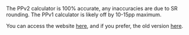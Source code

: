 The PPv2 calculator is 100% accurate, any inaccuracies are due to SR rounding.
The PPv1 calculator is likely off by 10-15pp maximum. 

You can access the website [here](https://www.taikopp.com), and if you prefer, the old version [here](https://katk1.dev/legacy/taikopp).
